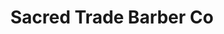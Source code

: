 ---
title: "Sacred Trade Barber Co"
url: /jacksonville/sacred-trade-barber-co/
shop: hairdresser
---